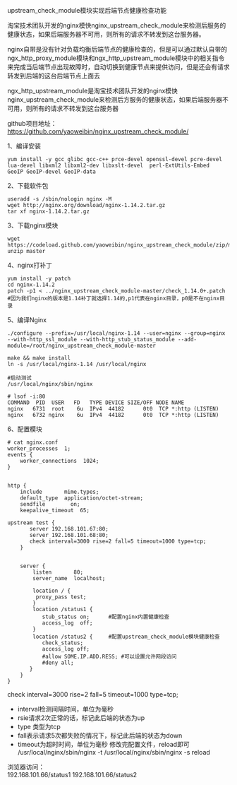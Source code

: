 upstream_check_module模块实现后端节点健康检查功能  

淘宝技术团队开发的nginx模快nginx_upstream_check_module来检测后服务的健康状态，如果后端服务器不可用，则所有的请求不转发到这台服务器。  

nginx自带是没有针对负载均衡后端节点的健康检查的，但是可以通过默认自带的ngx_http_proxy_module模块和ngx_http_upstream_module模块中的相关指令来完成当后端节点出现故障时，自动切换到健康节点来提供访问，但是还会有请求转发到后端的这台后端节点上面去  

ngx_http_upstream_module是淘宝技术团队开发的nginx模快nginx_upstream_check_module来检测后方服务的健康状态，如果后端服务器不可用，则所有的请求不转发到这台服务器  

github项目地址：https://github.com/yaoweibin/nginx_upstream_check_module/  

1、编译安装  
```
yum install -y gcc glibc gcc-c++ prce-devel openssl-devel pcre-devel lua-devel libxml2 libxml2-dev libxslt-devel  perl-ExtUtils-Embed   GeoIP GeoIP-devel GeoIP-data
```  

2、下载软件包  
```
useradd -s /sbin/nologin nginx -M
wget http://nginx.org/download/nginx-1.14.2.tar.gz
tar xf nginx-1.14.2.tar.gz
```  

3、下载nginx模块  
```
wget https://codeload.github.com/yaoweibin/nginx_upstream_check_module/zip/master
unzip master
```  

4、nginx打补丁  
```
yum install -y patch
cd nginx-1.14.2
patch -p1 < ../nginx_upstream_check_module-master/check_1.14.0+.patch
#因为我们nginx的版本是1.14补丁就选择1.14的,p1代表在nginx目录，p0是不在nginx目录
```  

5、编译Nginx  
```
./configure --prefix=/usr/local/nginx-1.14 --user=nginx --group=nginx --with-http_ssl_module --with-http_stub_status_module --add-module=/root/nginx_upstream_check_module-master

make && make install
ln -s /usr/local/nginx-1.14 /usr/local/nginx

#启动测试
/usr/local/nginx/sbin/nginx

# lsof -i:80
COMMAND  PID  USER   FD   TYPE DEVICE SIZE/OFF NODE NAME
nginx   6731  root    6u  IPv4  44182      0t0  TCP *:http (LISTEN)
nginx   6732 nginx    6u  IPv4  44182      0t0  TCP *:http (LISTEN)
```  

6、配置模块  
```
# cat nginx.conf
worker_processes  1;
events {
    worker_connections  1024;
}


http {
    include       mime.types;
    default_type  application/octet-stream;
    sendfile        on;
    keepalive_timeout  65;

upstream test {
       server 192.168.101.67:80;
       server 192.168.101.68:80;
       check interval=3000 rise=2 fall=5 timeout=1000 type=tcp;
    }


    server {
        listen       80;
        server_name  localhost;

        location / {
         proxy_pass test;
        }
        location /status1 {
           stub_status on;      #配置nginx内置健康检查
           access_log  off;
        }
        location /status2 {     #配置upstream_check_module模块健康检查
           check_status;
           access_log off;
           #allow SOME.IP.ADD.RESS; #可以设置允许网段访问
           #deny all;
       }
    }
}
```  

check interval=3000 rise=2 fall=5 timeout=1000 type=tcp;  

- interval检测间隔时间，单位为毫秒
- rsie请求2次正常的话，标记此后端的状态为up
- type  类型为tcp
- fall表示请求5次都失败的情况下，标记此后端的状态为down
- timeout为超时时间，单位为毫秒
修改完配置文件，reload即可
/usr/local/nginx/sbin/nginx -t
/usr/local/nginx/sbin/nginx -s reload

浏览器访问：  
192.168.101.66/status1
192.168.101.66/status2


